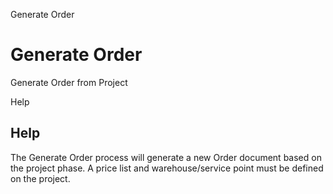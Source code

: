 
Generate Order
# Generate Order


Generate Order from Project

Help
## Help

The Generate Order process will generate a new Order document based on the project phase. A price list and warehouse/service point must be defined on the project.
